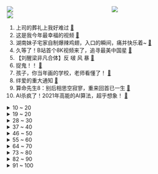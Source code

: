 <div >
	<a style="float:left;width:55%;" href = "https://github.com/anuraghazra/github-readme-stats">
	 <img src = "https://github-readme-stats.vercel.app/api?username=iuuuuuaena&theme=buefy&show_icons=true"/>
	</a>
	<a  style="float:right;width:45%" href = "https://github.com/anuraghazra/github-readme-stats">
	 <img  src="https://github-readme-stats.vercel.app/api/top-langs/?username=anuraghazra&layout=compact"/>
	</a>
	</div>

[![](https://img.shields.io/badge/jxd-@jxdgogogo.xyz-yellowgreen.svg)](https://www.jxdgogogo.xyz)<br>
1. 上司的葬礼上我好难过 [:link:](//www.bilibili.com/video/BV1GF411z7jo) <br>
2. 这是我今年最幸福的视频 [:link:](//www.bilibili.com/video/BV1nF411z7uQ) <br>
3. 湖南妹子宅家自制爆辣鸡翅，入口的瞬间，痛并快乐着~ [:link:](//www.bilibili.com/video/BV1rQ4y1e7NS) <br>
4. 久等了！B站首个8K视频来了，追寻最美中国星 [:link:](//www.bilibili.com/video/BV1KS4y197BN) <br>
5. 【刘醒梁非凡合体】反 啵 风 暴 [:link:](//www.bilibili.com/video/BV1Y44y1a7Qi) <br>
6. 捉鬼！！ [:link:](//www.bilibili.com/video/BV1Pg411P79M) <br>
7. 孩子，你当年画的学校，老师看懂了！ [:link:](//www.bilibili.com/video/BV1nL4y1W7t8) <br>
8. 绊爱的重大通知 [:link:](//www.bilibili.com/video/BV1LP4y137rb) <br>
9. 算命先生8：别后相思空寂寥，重来回首已一生 [:link:](//www.bilibili.com/video/BV1CU4y1N7tv) <br>
10. AI杀疯了！2021年高能的AI算法，超乎想象！ [:link:](//www.bilibili.com/video/BV1RF411B7hT) <br>
<details>
<summary>10 ~ 20</summary>

11. 【总结】惊了！汤姆受过的攻击竟有这么多？ [:link:](//www.bilibili.com/video/BV1Lq4y1z7zF) <br>
12. 【STN快报第六季12】生软的一生，只是为了在EA门前挖坟吗？ [:link:](//www.bilibili.com/video/BV1gr4y1D7Nf) <br>
13. 偷偷骂人，结果视频变成全站第一并被发现的故事 [:link:](//www.bilibili.com/video/BV16R4y147dD) <br>
14. 【特效向】乔峰有枪也有音响 [:link:](//www.bilibili.com/video/BV18L41177An) <br>
15. 出息了！在奥运冠军面前跳水，高速相机拍下压水花瞬间 [:link:](//www.bilibili.com/video/BV1SL4117712) <br>
16. 一包泡面十种吃法，难度从一到十，一个视频带你吃透泡面 [:link:](//www.bilibili.com/video/BV1s34y1X74a) <br>
17. 作家们的神仙比喻，真的太绝了！！！ [:link:](//www.bilibili.com/video/BV1mg411A7mP) <br>
18. 【昭和美人】最是人间留不住 朱颜辞镜花辞树 [:link:](//www.bilibili.com/video/BV1PY411x7qg) <br>
19. 直接给俄罗斯游戏作者发送邮件 [:link:](//www.bilibili.com/video/BV1yR4y1s7SF) <br>
</details>
<details>
<summary>19 ~ 20</summary>

20. 根据真实事件改编 [:link:](//www.bilibili.com/video/BV1GQ4y1i7o8) <br>
21. TOO顶之弈【万物皆赏金】全面教学！3赏金-5赏金-7赏金奖励分布 [:link:](//www.bilibili.com/video/BV1YR4y1s7wU) <br>
22. 【罗翔】难辨真伪！AI换脸深度伪造犯法吗？ [:link:](//www.bilibili.com/video/BV1RY411p7Yq) <br>
23. 【科普】一天只睡四小时，多少天会死？？！！ [:link:](//www.bilibili.com/video/BV1vg411P763) <br>
24. 楼外楼 厨子探店¥606 [:link:](//www.bilibili.com/video/BV1oU4y1N7cg) <br>
25. 想蹭ETC 还得看我拔卡的速度允不允许 结局大快人心 [:link:](//www.bilibili.com/video/BV1uL41177oJ) <br>
26. “卑微甲方”在线还价，爱了爱了 [:link:](//www.bilibili.com/video/BV1yL41177qd) <br>
27. Hi，我是暖暖！我来B站啦~ [:link:](//www.bilibili.com/video/BV11q4y1z75v) <br>
28. 一个17岁中职毕业生水出来的毕设⋯《超度我》 [:link:](//www.bilibili.com/video/BV1v3411b7Kb) <br>
</details>
<details>
<summary>28 ~ 30</summary>

29. 狗是谁？（2） [:link:](//www.bilibili.com/video/BV1U44y1h749) <br>
30. 日本最贵金枪鱼！32000元一块，通体红润光泽迷人的极品海鲜。 [:link:](//www.bilibili.com/video/BV1vR4y1s7Na) <br>
31. 聪 明 催 逝 员 [:link:](//www.bilibili.com/video/BV1CM4y1w7cb) <br>
32. 火爆全网的表情包爷爷，真实身份曝光，这一回很多人笑不出来。 [:link:](//www.bilibili.com/video/BV15F41187kA) <br>
33. 为林同学点赞，给摄影师加大大大鸡腿！ [:link:](//www.bilibili.com/video/BV1TY411x7wE) <br>
34. 恐怖游戏速通超级大合集~保证让你一次看个够（极少部分非恐怖游戏） [:link:](//www.bilibili.com/video/BV1gq4y1z7Xx) <br>
35. 住手啊上单四姐妹，这不是格斗游戏！韩服王者上单四姐妹精彩集锦#1 [:link:](//www.bilibili.com/video/BV1xL41177wC) <br>
36. 会让所有玩家极其舒适 [:link:](//www.bilibili.com/video/BV1mR4y147Wr) <br>
37. 全b站最最最最最最对立的评论区 [:link:](//www.bilibili.com/video/BV1NL4y1W71d) <br>
</details>
<details>
<summary>37 ~ 40</summary>

38. 【8K演示片】B站首发！你的设备还顶得住吗？ [:link:](//www.bilibili.com/video/BV1qM4y1w716) <br>
39. 纸巾磨鼻子还容易破？16款纸巾，到底哪家强？【老爸评测】 [:link:](//www.bilibili.com/video/BV1rR4y147Zd) <br>
40. 大吉大利，自由吃鸡！ [:link:](//www.bilibili.com/video/BV1uL41177qY) <br>
41. 女儿被绑12000年！老父亲开始史上最可怕复仇！ [:link:](//www.bilibili.com/video/BV1LL41177QL) <br>
42. 她唱着 他乡遇故知 [:link:](//www.bilibili.com/video/BV1df4y1K7At) <br>
43. 一个不靠颜值，靠才华征服世界的女子，你知道这些歌都是出自于她吗 [:link:](//www.bilibili.com/video/BV1wr4y1X7Zr) <br>
44. 天津劝架鼠 [:link:](//www.bilibili.com/video/BV1gf4y1T78x) <br>
45. 在纸上看电影：闭关37天，爆肝手绘700张画，完成一段星爷的搞笑喜剧 [:link:](//www.bilibili.com/video/BV1XP4y137EE) <br>
46. 破产了：因为做了一只鸡 [:link:](//www.bilibili.com/video/BV1BL411774u) <br>
</details>
<details>
<summary>46 ~ 50</summary>

47. 今年最低分偶像剧？我从来没见过这么甜的爱情！ [:link:](//www.bilibili.com/video/BV1og411A7wK) <br>
48. ⚡狂 人 日 寄⚡ [:link:](//www.bilibili.com/video/BV1dY411s7Vd) <br>
49. 刻在DNA里的《武林外传》，无法超越的喜剧宇宙！中国情景喜剧发展史·中 [:link:](//www.bilibili.com/video/BV1wR4y1x7rs) <br>
50. 经常看手机电脑导致眼睛疲劳干涩！几招快速恢复 [:link:](//www.bilibili.com/video/BV1TL4y1W76j) <br>
51. 【亮记生物鉴定】厦门码头的怪海鲜 [:link:](//www.bilibili.com/video/BV1Ub4y1B75z) <br>
52. 印度街头买个牙刷，特别的好用，干净又卫生！ [:link:](//www.bilibili.com/video/BV1QM4y1w7rv) <br>
53. 【罗汉鬼套路】LOL飞机一炮秒人？太阳能充电准备就绪！！！ [:link:](//www.bilibili.com/video/BV1v34y1X7nr) <br>
54. 诈 骗 之 海 [:link:](//www.bilibili.com/video/BV1z3411b75g) <br>
55. 女司机第一次开车上班丈夫不放心，看了行车记录仪后点赞了 [:link:](//www.bilibili.com/video/BV1944y1h7tB) <br>
</details>
<details>
<summary>55 ~ 60</summary>

56. 一口气看完，少年包青天第1部！爆肝2W字！爷青回 [:link:](//www.bilibili.com/video/BV18Q4y1e7qd) <br>
57. 【古风x戏腔】开口跪！416女团探窗完整版惊艳上线！ [:link:](//www.bilibili.com/video/BV1dg411A7Cc) <br>
58. 在广东当伴娘有多难？ [:link:](//www.bilibili.com/video/BV1Dq4y1z7qT) <br>
59. 华农兄弟：做个兄弟教我们的珊瑚鱼，虽然样子不像，但味道很不错哦 [:link:](//www.bilibili.com/video/BV1k34y1R7ts) <br>
60. 当 代 毕 业 生 生 存 现 状【完结篇】 [:link:](//www.bilibili.com/video/BV1uU4y1K7Km) <br>
61. 在冰岛，如何避免有情人是兄妹？ [:link:](//www.bilibili.com/video/BV1hU4y1T7U1) <br>
62. 美国医生：放心只是打个麻药！（挥棒 [:link:](//www.bilibili.com/video/BV1zi4y1o7qj) <br>
63. 您这幅古画挺废墨的吧…… [:link:](//www.bilibili.com/video/BV1sZ4y197pr) <br>
64. “短视频冲击下，鬼畜永不为奴！！！！” [:link:](//www.bilibili.com/video/BV1rY411p7kH) <br>
</details>
<details>
<summary>64 ~ 70</summary>

65. 【四郎传】用皇帝视角打开甄嬛传：《这宫里没一个正常人》 [:link:](//www.bilibili.com/video/BV12U4y1T7uP) <br>
66. 新作高产！老番完结！2022年1月新番导视！【泛式】 [:link:](//www.bilibili.com/video/BV1Kf4y1T7p1) <br>
67. 假如我没有穿上这身军装...... [:link:](//www.bilibili.com/video/BV18Z4y197Fi) <br>
68. 我爸妈吵架的过程也太离谱了！！！他俩吵架，最受伤的每次都是我！！！ [:link:](//www.bilibili.com/video/BV1cM4y1A7CC) <br>
69. 【苏星河】支付宝的正确用法，和你想的完全不同 [:link:](//www.bilibili.com/video/BV14Z4y197Yp) <br>
70. 我又又又买了些盗版饮料。。。。 [:link:](//www.bilibili.com/video/BV1tb4y1B7xi) <br>
71. 为什么王者荣耀没有清朝英雄 [:link:](//www.bilibili.com/video/BV1Tf4y1T7kA) <br>
72. 这是信仰 [:link:](//www.bilibili.com/video/BV1H34y1X71X) <br>
73. 【医学博士】口腔溃疡总不好会是口腔癌吗？I 如何快速治好口腔溃疡？ [:link:](//www.bilibili.com/video/BV12U4y1T7KX) <br>
</details>
<details>
<summary>73 ~ 80</summary>

74. 不 愧 是 爷 ！2 [:link:](//www.bilibili.com/video/BV1sQ4y1e7dn) <br>
75. 肿泡眼塌鼻梁的冬日约会妆，你男朋友看完下载了国家反诈骗app [:link:](//www.bilibili.com/video/BV1UZ4y1X7QU) <br>
76. 嘴角经常冒出来的水疱到底是什么原因引起的？ [:link:](//www.bilibili.com/video/BV1ZY411s7wG) <br>
77. 去GSH超市干饭时收获一枚小小观众~他还送了我一束花花!美食探店/无广试吃员 [:link:](//www.bilibili.com/video/BV1bg411P7DQ) <br>
78. 职场人的内心独白（3） [:link:](//www.bilibili.com/video/BV1si4y1o7KF) <br>
79. 大型社死现场！给女友的信息错发班级群，同学们排队刷屏，寝室齐喊“宝宝” [:link:](//www.bilibili.com/video/BV16r4y1Q72i) <br>
80. 云南38岁缉毒警抓捕毒贩中弹牺牲：这一次，他的照片没打马赛克 [:link:](//www.bilibili.com/video/BV1gS4y197Jv) <br>
81. 王刚和四伯做四川传统“腊肉”和川味“酱肉”备年货，整整四十坨 [:link:](//www.bilibili.com/video/BV1644y1a7Ym) <br>
82. 《大 聪 明 特 工》 [:link:](//www.bilibili.com/video/BV12U4y1T78H) <br>
</details>
<details>
<summary>82 ~ 90</summary>

83. "我大多伤春悲秋都来源于我的游手好闲”|  无法超越的b站评论 [:link:](//www.bilibili.com/video/BV1fU4y1T7zq) <br>
84. 慵懒冬日，不想出门，那就在聊天群里玩雪吧。 [:link:](//www.bilibili.com/video/BV16Q4y1i7Xg) <br>
85. 粉丝的阴间操作让我见缝插针 [:link:](//www.bilibili.com/video/BV1t44y1a7vg) <br>
86. 张镇辉台球正经教学【6个不太建议使用的技巧】6.0版本 [:link:](//www.bilibili.com/video/BV1L3411478s) <br>
87. 年少不知阿姨好 错把少女当成宝 [:link:](//www.bilibili.com/video/BV1Yi4y1o7YA) <br>
88. 当地狱与主世界与末地发生了战争！维度生物侵入！ [:link:](//www.bilibili.com/video/BV1Y34y1R7BL) <br>
89. 东鹏特饮一年卖那么多，都是谁在喝？【懂点儿啥】 [:link:](//www.bilibili.com/video/BV1pb4y1B7ZD) <br>
90. 双料高级学生 [:link:](//www.bilibili.com/video/BV1si4y1Z79r) <br>
91. “喜羊羊我啊，以前可是很强的……” [:link:](//www.bilibili.com/video/BV1gh411x7kt) <br>
</details>
<details>
<summary>91 ~ 100</summary>

92. 【万达国际纪念MV】他们，不止是战友 [:link:](//www.bilibili.com/video/BV1ni4y1Z7GJ) <br>
93. 疯了，好吃到疯了!【疯狂的大鸡腿】海贼王路飞的最爱，原来是这个味道！ [:link:](//www.bilibili.com/video/BV1EZ4y197gu) <br>
94. 【时代少年团】《这福气给你要不要》之福气大秀筹备中 [:link:](//www.bilibili.com/video/BV1W3411b7bZ) <br>
95. 大庆赶海，发现大蛏王的呼吸孔撒上盐到处跑，还有大个猫眼螺 [:link:](//www.bilibili.com/video/BV1AL4y1H7Dy) <br>
96. 再见了，洛杉矶。 [:link:](//www.bilibili.com/video/BV1PF41187TW) <br>
97. 盘点2021年好用不贵的国货电脑数码科技产品 [:link:](//www.bilibili.com/video/BV1Lg411P7oS) <br>
98. 养狗神器！哪里不让上摆哪里！ [:link:](//www.bilibili.com/video/BV1Sb4y1B7kt) <br>
99. 【4K60FPS】许嵩《断桥残雪》中国风现场！一开口就泪目！ [:link:](//www.bilibili.com/video/BV1Qb4y1B7pb) <br>
100. （这也能解说？！）UFC综合格斗鼠！！！ [:link:](//www.bilibili.com/video/BV1PY411x79Z) <br>
</details>

